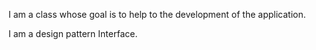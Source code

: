 I am a class whose goal is to help to the development of the application. 

I am a design pattern Interface. 